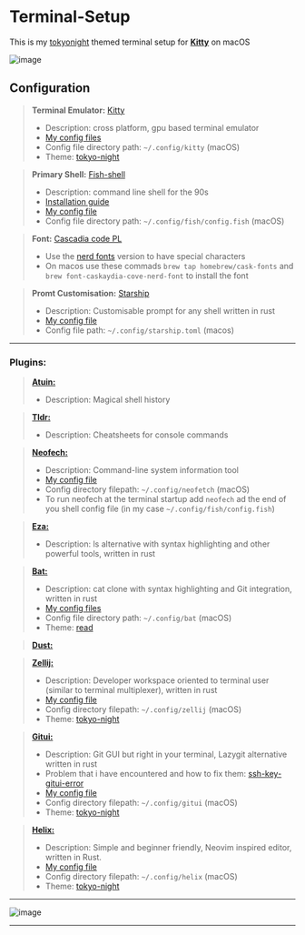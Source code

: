 # Terminal-Setup
This is my [tokyonight](https://github.com/enkia/tokyo-night-vscode-theme) themed terminal setup for **[Kitty](https://github.com/kovidgoyal/kitty)** on macOS

![image](/README-Files/focus.png)

## Configuration

> **Terminal Emulator:** [Kitty](https://github.com/kovidgoyal/kitty)
>  -   Description: cross platform, gpu based terminal emulator 
>  -   [My config files](Config-Files/kitty)
>  -   Config file directory path:  ```~/.config/kitty``` (macOS)
>  -   Theme: [tokyo-night](https://github.com/davidmathers/tokyo-night-kitty-theme)

> **Primary Shell:** [Fish-shell](https://github.com/fish-shell/fish-shell)
>  -   Description: command line shell for the 90s
>  -   [Installation guide](/README-Files/fish_mac_installation_guide.md)
>  -   [My config file](Config-Files/fish)
>  -   Config file directory path:  ```~/.config/fish/config.fish``` (macOS)

>**Font:** [Cascadia code PL](https://github.com/microsoft/cascadia-code)
>  -   Use the [nerd fonts](https://github.com/ryanoasis/nerd-fonts) version to have special characters
>  -   On macos use these commads ```brew tap homebrew/cask-fonts``` and ```brew font-caskaydia-cove-nerd-font``` to install the font
  
>**Promt Customisation:** [Starship](https://github.com/starship/starship)
>  -   Description: Customisable prompt for any shell written in rust
>  -   [My config file](Config-Files/starship.toml)
>  -   Config file path:  ```~/.config/starship.toml``` (macos)

----
### Plugins:

>**[Atuin:](https://github.com/atuinsh/atuin)**
>    -   Description: Magical shell history

>**[Tldr:](https://github.com/tldr-pages/tldr)**
>    -   Description: Cheatsheets for console commands 

> **[Neofech:](https://github.com/dylanaraps/neofetch)**
>    -   Description: Command-line system information tool
>    -   [My config file](Config-Files/neofetch)
>    -   Config directory filepath: ```~/.config/neofetch``` (macOS)
>    -   To run neofech at the terminal startup add ```neofech``` ad the end of you shell config file (in my case ```~/.config/fish/config.fish```)

> **[Eza:](https://github.com/eza-community/eza)**
>    -   Description: ls alternative with syntax highlighting and other powerful tools, written in rust

> **[Bat:](https://github.com/sharkdp/bat)**
>    -   Description: cat clone with syntax highlighting and Git integration, written in rust
>    -   [My config files](Config-Files/bat)
>    -   Config file directory path:  ```~/.config/bat``` (macOS)
>    -   Theme: [read](/README-Files/bat_setup.md)

> **[Dust:](https://github.com/bootandy/dust)**

> **[Zellij:](https://github.com/zellij-org/zellij)**
>   -   Description: Developer workspace oriented to terminal user (similar to terminal multiplexer), written in rust 
>   -   [My config file](Config-Files/zellij)
>   -   Config directory filepath: ```~/.config/zellij``` (macOS)
>   -   Theme: [tokyo-night](https://github.com/zellij-org/zellij/tree/main/zellij-utils/assets/themes)

> **[Gitui:](https://github.com/extrawurst/gitui)**
>    -   Description: Git GUI but right in your terminal, Lazygit alternative written in rust
>    -   Problem that i have encountered and how to fix them: [ssh-key-gitui-error](/README-Files/shh_key_gitui_error.md)
>    -   [My config file](Config-Files/gitui)
>    -   Config directory filepath: ```~/.config/gitui``` (macOS)
>    -   Theme: [tokyo-night](https://github.com/folke/tokyonight.nvim)

> **[Helix:](https://github.com/helix-editor/helix)**
>    -   Description: Simple and beginner friendly, Neovim inspired editor, written in Rust.
>    -   [My config file](Config-Files/helix)
>    -   Config directory filepath: ```~/.config/helix``` (macOS)
>    -   Theme: [tokyo-night](https://github.com/folke/tokyonight.nvim)

---

![image](/README-Files/large.png)

---

